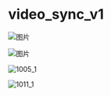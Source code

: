 # video_sync_v1
![图片](https://github.com/user-attachments/assets/b8a4d040-afc7-4ca9-89ef-fe8836e42ca7)


![图片](https://github.com/user-attachments/assets/691cb07c-2a94-45a4-9620-abafb183a817)


![1005_1](https://github.com/user-attachments/assets/943b4d9b-2c44-4df7-b03a-0bcb16a72699)

![1011_1](https://github.com/user-attachments/assets/db3027b8-1614-4081-b1de-0d311e857355)
